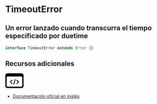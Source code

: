 # TimeoutError

<h2 class="subtitle">Un error lanzado cuando transcurra el tiempo especificado por duetime</h2>

```typescript
interface TimeoutError extends Error {}
```

## Recursos adicionales

<a target="_blank" href="https://github.com/ReactiveX/rxjs/blob/6.5.5/src/internal/util/TimeoutError.ts#L29-L28">
<img src="assets/icons/source-code.png" alt="Source code">
</a>
</div>

- <a target="_blank" href="https://rxjs.dev/api/index/interface/TimeoutError">Documentación oficial en inglés</a>
